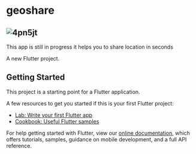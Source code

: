 # geoshare
![4pn5jt](https://user-images.githubusercontent.com/47780362/101601394-74ec3880-3a1e-11eb-85b5-ea2dad6e5037.gif)
<br>
---
This app is still in progress it helps you to share location in seconds


A new Flutter project.

## Getting Started

This project is a starting point for a Flutter application.

A few resources to get you started if this is your first Flutter project:

- [Lab: Write your first Flutter app](https://flutter.dev/docs/get-started/codelab)
- [Cookbook: Useful Flutter samples](https://flutter.dev/docs/cookbook)

For help getting started with Flutter, view our
[online documentation](https://flutter.dev/docs), which offers tutorials,
samples, guidance on mobile development, and a full API reference.
